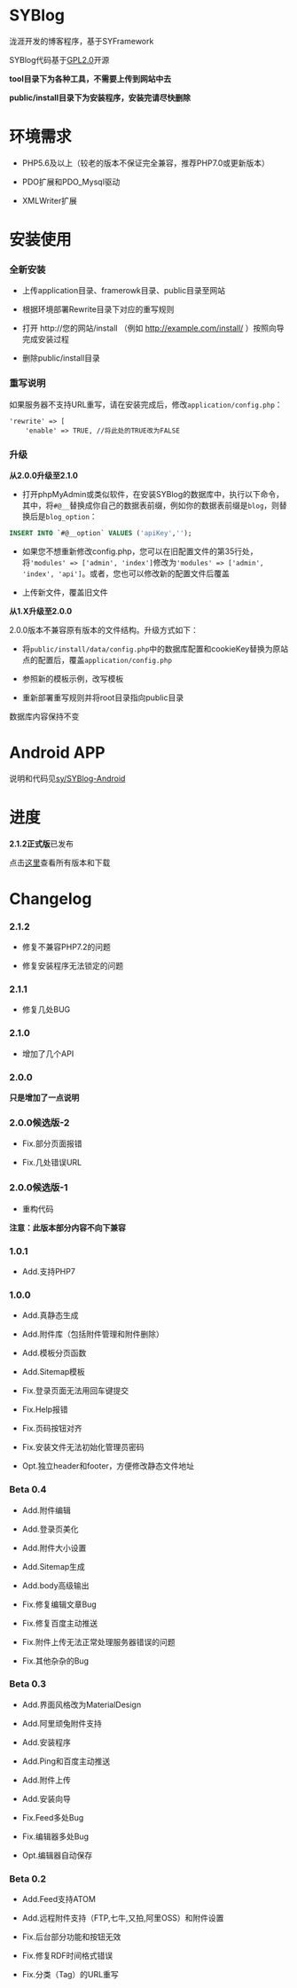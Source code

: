 # SYBlog

泷涯开发的博客程序，基于SYFramework

SYBlog代码基于[GPL2.0](https://opensource.org/licenses/GPL-2.0)开源

**tool目录下为各种工具，不需要上传到网站中去**

**public/install目录下为安装程序，安装完请尽快删除**

# 环境需求

* PHP5.6及以上（较老的版本不保证完全兼容，推荐PHP7.0或更新版本）

* PDO扩展和PDO_Mysql驱动

* XMLWriter扩展

# 安装使用

### 全新安装

* 上传application目录、framerowk目录、public目录至网站

* 根据环境部署Rewrite目录下对应的重写规则

* 打开 http://您的网站/install （例如 http://example.com/install/ ）按照向导完成安装过程

* 删除public/install目录

### 重写说明

如果服务器不支持URL重写，请在安装完成后，修改`application/config.php`：

```
'rewrite' => [
	'enable' => TRUE, //将此处的TRUE改为FALSE
```

### 升级

**从2.0.0升级至2.1.0**

* 打开phpMyAdmin或类似软件，在安装SYBlog的数据库中，执行以下命令，其中，将`#@__`替换成你自己的数据表前缀，例如你的数据表前缀是`blog`，则替换后是`blog_option`：

```SQL
INSERT INTO `#@__option` VALUES ('apiKey','');
```

* 如果您不想重新修改config.php，您可以在旧配置文件的第35行处，将`'modules' => ['admin', 'index']`修改为`'modules' => ['admin', 'index', 'api']`。或者，您也可以修改新的配置文件后覆盖

* 上传新文件，覆盖旧文件

**从1.X升级至2.0.0**

2.0.0版本不兼容原有版本的文件结构。升级方式如下：

* 将`public/install/data/config.php`中的数据库配置和cookieKey替换为原站点的配置后，覆盖`application/config.php`

* 参照新的模板示例，改写模板

* 重新部署重写规则并将root目录指向public目录

数据库内容保持不变

# Android APP

说明和代码见[sy/SYBlog-Android](https://gitee.com/sy/SYBlog-Android)

# 进度

**2.1.2正式版**已发布

点击[这里](https://git.oschina.net/sy/SYBlog/tags)查看所有版本和下载

# Changelog

### 2.1.2

* 修复不兼容PHP7.2的问题

* 修复安装程序无法锁定的问题

### 2.1.1

* 修复几处BUG

### 2.1.0

* 增加了几个API

### 2.0.0

__只是增加了一点说明__

### 2.0.0候选版-2

* Fix.部分页面报错

* Fix.几处错误URL

### 2.0.0候选版-1

* 重构代码

**注意：此版本部分内容不向下兼容**

### 1.0.1

* Add.支持PHP7

### 1.0.0

* Add.真静态生成

* Add.附件库（包括附件管理和附件删除）

* Add.模板分页函数

* Add.Sitemap模板

* Fix.登录页面无法用回车键提交

* Fix.Help报错

* Fix.页码按钮对齐

* Fix.安装文件无法初始化管理员密码

* Opt.独立header和footer，方便修改静态文件地址

### Beta 0.4

* Add.附件编辑

* Add.登录页美化

* Add.附件大小设置

* Add.Sitemap生成

* Add.body高级输出

* Fix.修复编辑文章Bug

* Fix.修复百度主动推送

* Fix.附件上传无法正常处理服务器错误的问题

* Fix.其他杂杂的Bug

### Beta 0.3

* Add.界面风格改为MaterialDesign

* Add.阿里顽兔附件支持

* Add.安装程序

* Add.Ping和百度主动推送

* Add.附件上传

* Add.安装向导

* Fix.Feed多处Bug

* Fix.编辑器多处Bug

* Opt.编辑器自动保存

### Beta 0.2

* Add.Feed支持ATOM

* Add.远程附件支持（FTP,七牛,又拍,阿里OSS）和附件设置

* Fix.后台部分功能和按钮无效

* Fix.修复RDF时间格式错误

* Fix.分类（Tag）的URL重写